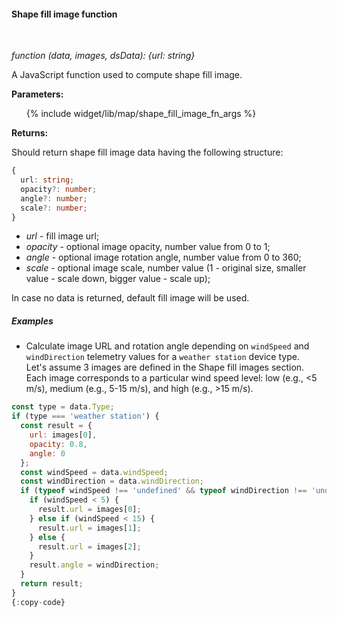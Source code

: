 #### Shape fill image function

<div class="divider"></div>
<br/>

*function (data, images, dsData): {url: string}*

A JavaScript function used to compute shape fill image.

**Parameters:**

<ul>
  {% include widget/lib/map/shape_fill_image_fn_args %}
</ul>

**Returns:**

Should return shape fill image data having the following structure:

```typescript
{
  url: string;
  opacity?: number;
  angle?: number;
  scale?: number;
}
```

- *url* - fill image url;
- *opacity* - optional image opacity, number value from 0 to 1;
- *angle* - optional image rotation angle, number value from 0 to 360;
- *scale* - optional image scale, number value (1 - original size, smaller value - scale down, bigger value - scale up);

In case no data is returned, default fill image will be used.

<div class="divider"></div>

##### Examples

<ul>
<li>
Calculate image URL and rotation angle depending on <code>windSpeed</code> and <code>windDirection</code> telemetry values for a <code>weather station</code> device type.<br/>
Let's assume 3 images are defined in the Shape fill images section. Each image corresponds to a particular wind speed level: low (e.g., <5 m/s), medium (e.g., 5-15 m/s), and high (e.g., >15 m/s).
</li>
</ul>

```javascript
const type = data.Type;
if (type === 'weather station') {
  const result = {
    url: images[0],
    opacity: 0.8,
    angle: 0
  };
  const windSpeed = data.windSpeed;
  const windDirection = data.windDirection;
  if (typeof windSpeed !== 'undefined' && typeof windDirection !== 'undefined') {
    if (windSpeed < 5) {
      result.url = images[0];
    } else if (windSpeed < 15) {
      result.url = images[1];
    } else {
      result.url = images[2];
    }
    result.angle = windDirection;
  }
  return result;
}
{:copy-code}
```

<br>
<br>
